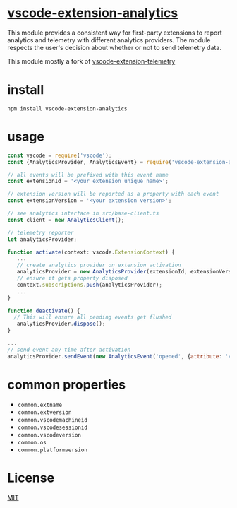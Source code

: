 # [vscode-extension-analytics](https://www.npmjs.com/package/vscode-extension-analytics)
This module provides a consistent way for first-party extensions to report analytics and telemetry
with different analytics providers. The module respects the user's decision about whether or
not to send telemetry data.

This module mostly a fork of [vscode-extension-telemetry](https://github.com/Microsoft/vscode-extension-telemetry)

# install 
`npm install vscode-extension-analytics`

# usage
 ```javascript
 const vscode = require('vscode');
 const {AnalyticsProvider, AnalyticsEvent} = require('vscode-extension-analytics');
 
 // all events will be prefixed with this event name
 const extensionId = '<your extension unique name>';
 
 // extension version will be reported as a property with each event 
 const extensionVersion = '<your extension version>';

// see analytics interface in src/base-client.ts
 const client = new AnalyticsClient();

// telemetry reporter 
 let analyticsProvider;
 
 function activate(context: vscode.ExtensionContext) {
    ...
    // create analytics provider on extension activation
    analyticsProvider = new AnalyticsProvider(extensionId, extensionVersion, client, options);
    // ensure it gets property disposed
    context.subscriptions.push(analyticsProvider);
    ...
 }

 function deactivate() {
   // This will ensure all pending events get flushed
    analyticsProvider.dispose();
 }

 ...
 // send event any time after activation
 analyticsProvider.sendEvent(new AnalyticsEvent('opened', {attribute: 'value'}));
 
  ```

# common properties
- `common.extname`
- `common.extversion`
- `common.vscodemachineid` 
- `common.vscodesessionid`
- `common.vscodeversion` 
- `common.os`
- `common.platformversion`

# License
[MIT](LICENSE)
